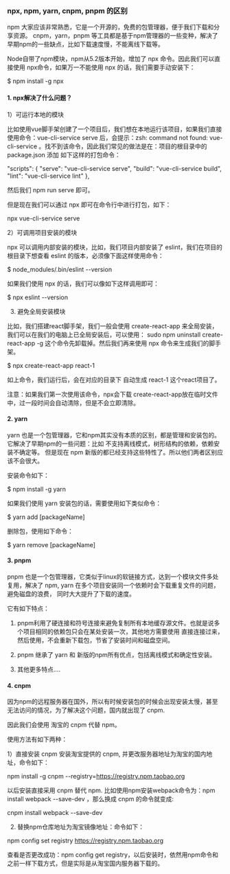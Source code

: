 
### npx, npm, yarn, cnpm, pnpm 的区别

npm 大家应该非常熟悉，它是一个开源的，免费的包管理器，便于我们下载和分享资源。 cnpm，yarn，pnpm 等工具都是基于npm管理器的一些变种，解决了早期npm的一些缺点，比如下载速度慢，不能离线下载等。

Node自带了npm模块，npm从5.2版本开始，增加了 npx 命令。因此我们可以直接使用 npx命令，如果万一不能使用 npx 的话，我们需要手动安装下：

$ npm install -g npx

#### 1. npx解决了什么问题？

1）可运行本地的模块

比如使用vue脚手架创建了一个项目后，我们想在本地运行该项目，如果我们直接使用命令：vue-cli-service serve 后，会提示：zsh: command not found: vue-cli-service 。找不到该命令，因此我们常见的做法是在：项目的根目录中的 package.json 添加 如下这样的打包命令：

"scripts": {
  "serve": "vue-cli-service serve",
  "build": "vue-cli-service build",
  "lint": "vue-cli-service lint"
},

然后我们 npm run serve 即可。

但是现在我们可以通过 npx 即可在命令行中进行打包，如下：

npx vue-cli-service serve

2）可调用项目安装的模块

npx 可以调用内部安装的模块，比如，我们项目内部安装了 eslint，我们在项目的根目录下想查看 eslint 的版本，必须像下面这样使用命令：

$ node_modules/.bin/eslint  --version 

如果我们使用 npx 的话，我们可以像如下这样调用即可：

$ npx eslint --version

3) 避免全局安装模块

比如，我们搭建react脚手架，我们一般会使用 create-react-app 来全局安装，我们可以在我们的电脑上已全局安装后，可以使用：
sudo npm uninstall create-react-app -g 这个命令先卸载掉。然后我们再来使用 npx 命令来生成我们的脚手架。

$ npx create-react-app react-1

如上命令，我们运行后，会在对应的目录下 自动生成 react-1 这个react项目了。

注意：如果我们第一次使用该命令，npx会下载 create-react-app放在临时文件中，过一段时间会自动清除，但是不会立即清除。

#### 2. yarn

yarn 也是一个包管理器，它和npm其实没有本质的区别，都是管理和安装包的。它解决了早期npm的一些问题：比如 不支持离线模式，树形结构的依赖，依赖安装不确定等。
但是现在 npm 新版的都已经支持这些特性了。所以他们两者区别应该不会很大。

安装命令如下：

$ npm install -g yarn

如果我们使用 yarn 安装包的话，需要使用如下类似命令：

$ yarn add [packageName]

删除包，使用如下命令：

$ yarn remove [packageName]

#### 3. pnpm

pnpm 也是一个包管理器，它类似于linux的软链接方式，达到一个模块文件多处复用，解决了 npm, yarn 在多个项目安装同一个依赖时会下载重复文件的问题，避免磁盘的浪费，
同时大大提升了下载的速度。

它有如下特点：

1. pnpm利用了硬连接和符号连接来避免复制所有本地缓存源文件。也就是说多个项目相同的依赖包只会在某处安装一次，其他地方需要使用 直接连接过来，然后使用，不会重新下载包，节省了安装时间和磁盘空间。

2. pnpm 继承了 yarn 和 新版的npm所有优点，包括离线模式和确定性安装。

3. 其他更多特点....

#### 4. cnpm

因为npm的远程服务器在国外，所以有时候安装包的时候会出现安装太慢，甚至无法访问的情况，为了解决这个问题，国内就出现了 cnpm.

因此我们会使用 淘宝的 cnpm 代替 npm。

使用方法有如下两种：

1）直接安装 cnpm 安装淘宝提供的 cnpm, 并更改服务器地址为淘宝的国内地址，命令如下：

npm install -g cnpm --registry=https://registry.npm.taobao.org

以后安装直接采用 cnpm 替代 npm. 比如使用npm安装webpack命令为：npm install webpack --save-dev ，那么换成 cnpm 的命令就变成: 

cnpm install webpack --save-dev

2) 替换npm仓库地址为淘宝镜像地址：命令如下：

npm config set registry https://registry.npm.taobao.org

查看是否更改成功：npm config get registry，以后安装时，依然用npm命令和之前一样下载方式，但是实际是从淘宝国内服务器下载的。